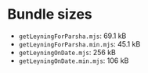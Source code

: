# Bundle sizes

- `getLeyningForParsha.mjs`: 69.1 kB
- `getLeyningForParsha.min.mjs`: 45.1 kB
- `getLeyningOnDate.mjs`: 256 kB
- `getLeyningOnDate.min.mjs`: 106 kB
